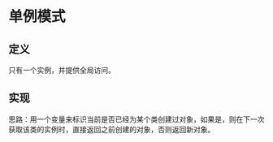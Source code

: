 # 单例模式

## 定义

只有一个实例，并提供全局访问。

## 实现

思路：用一个变量来标识当前是否已经为某个类创建过对象，如果是，则在下一次获取该类的实例时，直接返回之前创建的对象，否则返回新对象。